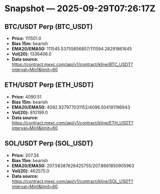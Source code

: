 # Snapshot — 2025-09-29T07:26:17Z

## BTC/USDT Perp (BTC_USDT)
- **Price:** 111501.0
- **Bias 15m:** bearish
- **EMA20/EMA50:** 111545.53755856857/111594.28291861645
- **Vol(20):** 1336406.0
- **Data source:** https://contract.mexc.com/api/v1/contract/kline/BTC_USDT?interval=Min1&limit=60

## ETH/USDT Perp (ETH_USDT)
- **Price:** 4090.51
- **Bias 15m:** bearish
- **EMA20/EMA50:** 4092.927977031152/4096.504191196943
- **Vol(20):** 810199.0
- **Data source:** https://contract.mexc.com/api/v1/contract/kline/ETH_USDT?interval=Min1&limit=60

## SOL/USDT Perp (SOL_USDT)
- **Price:** 207.34
- **Bias 15m:** bearish
- **EMA20/EMA50:** 207.58387626425755/207.8661850905963
- **Vol(20):** 462575.0
- **Data source:** https://contract.mexc.com/api/v1/contract/kline/SOL_USDT?interval=Min1&limit=60
